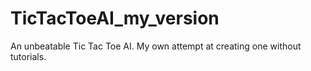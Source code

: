 # TicTacToeAI_my_version
An unbeatable Tic Tac Toe AI. My own attempt at creating one without tutorials. 
